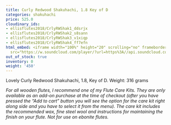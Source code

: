 ```yaml
---
title: Curly Redwood Shakuhachi, 1.8 Key of D
categories: shakuhachi
price: 525.0
cloudinary_ids:
- ellisflutes2018/CrlyRWShak1_ddsrjx
- ellisflutes2018/CrlyRWShak2_s8sann
- ellisflutes2018/CrlyRWShak3_v1xiqp
- ellisflutes2018/CrlyRWShak4_ff7efn
html_embed: <iframe width="100%" height="20" scrolling="no" frameborder="no" allow="autoplay"
  src="https://w.soundcloud.com/player/?url=https%3A//api.soundcloud.com/tracks/192693525&color=%23ff5500&inverse=false&auto_play=false&show_user=true"></iframe>
out_of_stock: true
inventory: 0
weight: '450'
---
```


Lovely Curly Redwood Shakuhachi, 1.8, Key of D.  Weight: 316 grams

*For all wooden flutes, I recommend one of my Flute Care Kits.  They are only available as an add-on purchase at the time of checkout (after you have pressed the “Add to cart” button you will see the option for the care kit right along side and you have to select it from the menu). The care kit includes the recommended wax, fine steel wool and instructions for maintaining the finish on your flute.  Not for use on ebonite flutes.*